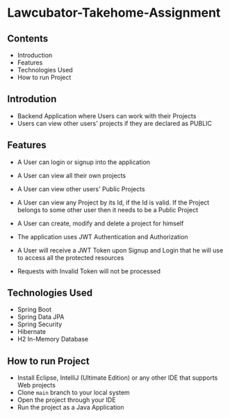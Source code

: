 # Lawcubator-Takehome-Assignment

## Contents

- Introduction
- Features
- Technologies Used
- How to run Project

## Introdution

- Backend Application where Users can work with their Projects
- Users can view other users' projects if they are declared as PUBLIC

## Features

- A User can login or signup into the application
- A User can view all their own projects
- A User can view other users' Public Projects
- A User can view any Project by its Id, if the Id is valid. If the Project belongs to some other user then it needs to be a Public Project
- A User can create, modify and delete a project for himself

- The application uses JWT Authentication and Authorization
- A User will receive a JWT Token upon Signup and Login that he will use to access all the protected resources
- Requests with Invalid Token will not be processed

## Technologies Used

- Spring Boot
- Spring Data JPA
- Spring Security
- Hibernate
- H2 In-Memory Database

## How to run Project

- Install Eclipse, IntelliJ (Ultimate Edition) or any other IDE that supports Web projects
- Clone `main` branch to your local system
- Open the project through your IDE
- Run the project as a Java Application
